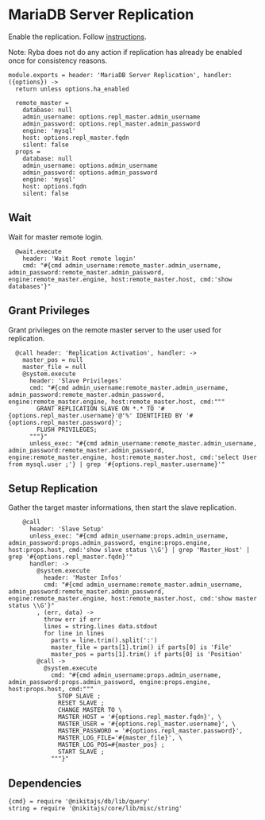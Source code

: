 
# MariaDB Server Replication

Enable the replication.
Follow [instructions](https://www.digitalocean.com/community/tutorials/how-to-set-up-master-slave-replication-in-mysql).

Note: Ryba does not do any action if replication has already be enabled once for
consistency reasons.

    module.exports = header: 'MariaDB Server Replication', handler: ({options}) ->
      return unless options.ha_enabled
      
      remote_master =
        database: null
        admin_username: options.repl_master.admin_username
        admin_password: options.repl_master.admin_password
        engine: 'mysql'
        host: options.repl_master.fqdn
        silent: false
      props =
        database: null
        admin_username: options.admin_username
        admin_password: options.admin_password
        engine: 'mysql'
        host: options.fqdn
        silent: false

## Wait
Wait for master remote login.

      @wait.execute
        header: 'Wait Root remote login'
        cmd: "#{cmd admin_username:remote_master.admin_username, admin_password:remote_master.admin_password, engine:remote_master.engine, host:remote_master.host, cmd:'show databases'}"

## Grant Privileges
Grant privileges on the remote master server to the user used for replication.

      @call header: 'Replication Activation', handler: ->
        master_pos = null
        master_file = null
        @system.execute
          header: 'Slave Privileges'
          cmd: "#{cmd admin_username:remote_master.admin_username, admin_password:remote_master.admin_password, engine:remote_master.engine, host:remote_master.host, cmd:"""
            GRANT REPLICATION SLAVE ON *.* TO '#{options.repl_master.username}'@'%' IDENTIFIED BY '#{options.repl_master.password}';
            FLUSH PRIVILEGES;
          """}"
          unless_exec: "#{cmd admin_username:remote_master.admin_username, admin_password:remote_master.admin_password, engine:remote_master.engine, host:remote_master.host, cmd:'select User from mysql.user ;'} | grep '#{options.repl_master.username}'"

## Setup Replication
Gather the target master informations, then start the slave replication.

        @call
          header: 'Slave Setup'
          unless_exec: "#{cmd admin_username:props.admin_username, admin_password:props.admin_password, engine:props.engine, host:props.host, cmd:'show slave status \\G'} | grep 'Master_Host' | grep '#{options.repl_master.fqdn}'"
          handler: ->
            @system.execute
              header: 'Master Infos'
              cmd: "#{cmd admin_username:remote_master.admin_username, admin_password:remote_master.admin_password, engine:remote_master.engine, host:remote_master.host, cmd:'show master status \\G'}"
            , (err, data) ->
              throw err if err
              lines = string.lines data.stdout
              for line in lines
                parts = line.trim().split(':')
                master_file = parts[1].trim() if parts[0] is 'File'
                master_pos = parts[1].trim() if parts[0] is 'Position'
            @call ->
              @system.execute
                cmd: "#{cmd admin_username:props.admin_username, admin_password:props.admin_password, engine:props.engine, host:props.host, cmd:"""
                  STOP SLAVE ;
                  RESET SLAVE ;
                  CHANGE MASTER TO \
                  MASTER_HOST = '#{options.repl_master.fqdn}', \
                  MASTER_USER = '#{options.repl_master.username}', \
                  MASTER_PASSWORD = '#{options.repl_master.password}',
                  MASTER_LOG_FILE='#{master_file}', \
                  MASTER_LOG_POS=#{master_pos} ;
                  START SLAVE ;
                """}"

## Dependencies

    {cmd} = require '@nikitajs/db/lib/query'
    string = require '@nikitajs/core/lib/misc/string'
